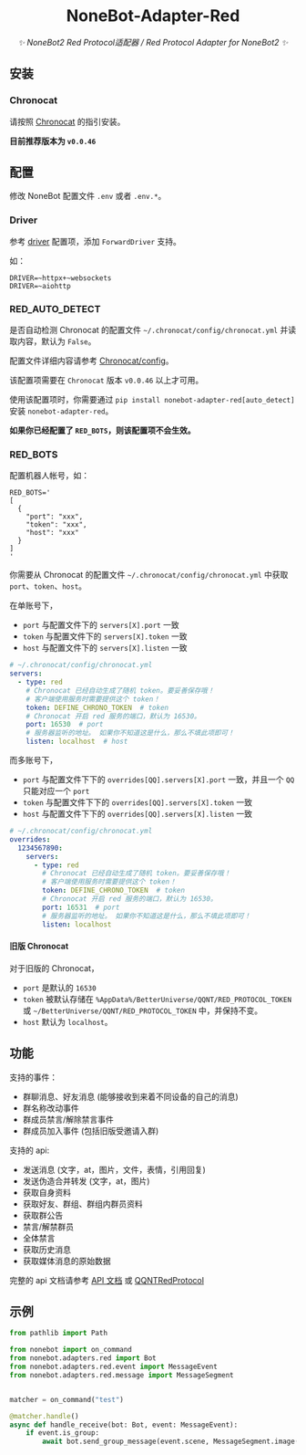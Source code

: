 <div align="center">

# NoneBot-Adapter-Red

_✨ NoneBot2 Red Protocol适配器 / Red Protocol Adapter for NoneBot2 ✨_

</div>

## 安装

### Chronocat

请按照 [Chronocat](https://chronocat.vercel.app) 的指引安装。

**目前推荐版本为 `v0.0.46`**

## 配置

修改 NoneBot 配置文件 `.env` 或者 `.env.*`。

### Driver

参考 [driver](https://nonebot.dev/docs/appendices/config#driver) 配置项，添加 `ForwardDriver` 支持。

如：

```dotenv
DRIVER=~httpx+~websockets
DRIVER=~aiohttp
```

### RED_AUTO_DETECT

是否自动检测 Chronocat 的配置文件 `~/.chronocat/config/chronocat.yml` 并读取内容，默认为 `False`。

配置文件详细内容请参考 [Chronocat/config](https://chronocat.vercel.app/config/)。

该配置项需要在 `Chronocat` 版本 `v0.0.46` 以上才可用。

使用该配置项时，你需要通过 `pip install nonebot-adapter-red[auto_detect]` 安装 `nonebot-adapter-red`。

**如果你已经配置了 `RED_BOTS`，则该配置项不会生效。**

### RED_BOTS

配置机器人帐号，如：

```dotenv
RED_BOTS='
[
  {
    "port": "xxx",
    "token": "xxx",
    "host": "xxx"
  }
]
'
```

你需要从 Chronocat 的配置文件 `~/.chronocat/config/chronocat.yml` 中获取 `port`、`token`、`host`。

在单账号下，
- `port` 与配置文件下的 `servers[X].port` 一致
- `token` 与配置文件下的 `servers[X].token` 一致
- `host` 与配置文件下的 `servers[X].listen` 一致

```yaml
# ~/.chronocat/config/chronocat.yml
servers:
  - type: red
    # Chronocat 已经自动生成了随机 token。要妥善保存哦！
    # 客户端使用服务时需要提供这个 token！
    token: DEFINE_CHRONO_TOKEN  # token
    # Chronocat 开启 red 服务的端口，默认为 16530。
    port: 16530  # port
    # 服务器监听的地址。 如果你不知道这是什么，那么不填此项即可！
    listen: localhost  # host
```

而多账号下，
- `port` 与配置文件下下的 `overrides[QQ].servers[X].port` 一致，并且一个 `QQ` 只能对应一个 `port`
- `token` 与配置文件下下的 `overrides[QQ].servers[X].token` 一致
- `host` 与配置文件下下的 `overrides[QQ].servers[X].listen` 一致

```yaml
# ~/.chronocat/config/chronocat.yml
overrides:
  1234567890:
    servers:
      - type: red
        # Chronocat 已经自动生成了随机 token。要妥善保存哦！
        # 客户端使用服务时需要提供这个 token！
        token: DEFINE_CHRONO_TOKEN  # token
        # Chronocat 开启 red 服务的端口，默认为 16530。
        port: 16531  # port
        # 服务器监听的地址。 如果你不知道这是什么，那么不填此项即可！
        listen: localhost
```

#### 旧版 Chronocat

对于旧版的 Chronocat，
- `port` 是默认的 `16530`
- `token` 被默认存储在 `%AppData%/BetterUniverse/QQNT/RED_PROTOCOL_TOKEN` 或 `~/BetterUniverse/QQNT/RED_PROTOCOL_TOKEN` 中，并保持不变。
- `host` 默认为 `localhost`。


## 功能

支持的事件：
- 群聊消息、好友消息 (能够接收到来着不同设备的自己的消息)
- 群名称改动事件
- 群成员禁言/解除禁言事件
- 群成员加入事件 (包括旧版受邀请入群)

支持的 api:
- 发送消息 (文字，at，图片，文件，表情，引用回复)
- 发送伪造合并转发 (文字，at，图片)
- 获取自身资料
- 获取好友、群组、群组内群员资料
- 获取群公告
- 禁言/解禁群员
- 全体禁言
- 获取历史消息
- 获取媒体消息的原始数据

完整的 api 文档请参考 [API 文档](api.md) 或 [QQNTRedProtocol](https://chrononeko.github.io/QQNTRedProtocol/http/)

## 示例

```python
from pathlib import Path

from nonebot import on_command
from nonebot.adapters.red import Bot
from nonebot.adapters.red.event import MessageEvent
from nonebot.adapters.red.message import MessageSegment


matcher = on_command("test")

@matcher.handle()
async def handle_receive(bot: Bot, event: MessageEvent):
    if event.is_group:
        await bot.send_group_message(event.scene, MessageSegment.image(Path("path/to/img.jpg")))
```
